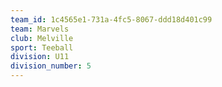 ```yaml
---
team_id: 1c4565e1-731a-4fc5-8067-ddd18d401c99
team: Marvels
club: Melville
sport: Teeball
division: U11
division_number: 5
---
```

